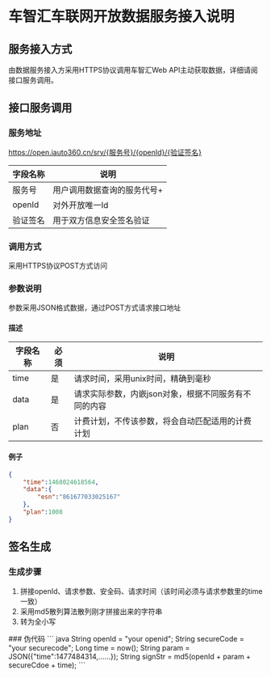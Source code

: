 # 车智汇车联网开放数据服务接入说明

## 服务接入方式
由数据服务接入方采用HTTPS协议调用车智汇Web API主动获取数据，详细请阅接口服务调用。

## 接口服务调用
### 服务地址

https://open.iauto360.cn/srv/{服务号}/{openId}/{验证签名}

|字段名称|说明
|----|----------
|服务号|用户调用数据查询的服务代号+
|openId|对外开放唯一Id
|验证签名|用于双方信息安全签名验证
### 调用方式
采用HTTPS协议POST方式访问
### 参数说明
参数采用JSON格式数据，通过POST方式请求接口地址
#### 描述
|字段名称|必须|说明
|----|---|-------
|time|是|请求时间，采用unix时间，精确到毫秒
|data|是|请求实际参数，内嵌json对象，根据不同服务有不同的内容
|plan|否|计费计划，不传该参数，将会自动匹配适用的计费计划
#### 例子
``` json
{
	"time":1468024618564,
	"data":{
		"esn":"861677033025167"
	},
	"plan":1008
}
```
## 签名生成
### 生成步骤
<ol>
<li>拼接openId、请求参数、安全码、请求时间（该时间必须与请求参数里的time一致）</li>
<li>采用md5散列算法散列刚才拼接出来的字符串</li>
<li>转为全小写</li>
</ol>
### 伪代码
``` java
String openId = "your openid";
String secureCode = "your securecode";
Long time = now();
String param = JSON({"time":1477484314,......});
String signStr = md5(openId + param + secureCdoe + time);
```
